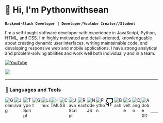 # 👋 Hi, I'm Pythonwithsean

**`Backend-Stack Developer | Developer/Youtube Creator//Student`**

I'm a self-taught software developer with experience in JavaScript, Python, HTML, and CSS. I'm highly motivated and detail-oriented, knowledgeable about creating dynamic user interfaces, writing maintainable code, and developing responsive web and mobile applications. I have strong analytical and problem-solving abilities and work well both individually and in a team.

[![YouTube](https://custom-icon-badges.demolab.com/badge/-Subscribe-red?style=for-the-badge&logo=video&logoColor=white)](https://www.youtube.com/channel/UCh5L0QwH27DuIfV73l4zEjA?sub_confirmation=1 "Subscribe to my YouTube channel")

![](https://komarev.com/ghpvc/?username=Pythonwithsean&style=for-the-badge)

---

### 🧰 Languages and Tools

<img align="left" alt="Golang" width="30px" src="https://cdn.jsdelivr.net/gh/devicons/devicon@latest/icons/go/go-original.svg" />          
<img align="left" alt="Java" width="30px" src="https://cdn.jsdelivr.net/gh/devicons/devicon/icons/java/java-original.svg"/>
<img align="left" alt="TypeScript" width="30px" src="https://cdn.jsdelivr.net/gh/devicons/devicon/icons/typescript/typescript-plain.svg" />
<img align="left" alt="Git" width="30px" src="https://cdn.jsdelivr.net/gh/devicons/devicon/icons/git/git-original.svg" />
<img align="left" alt="Linux" width="30px" src="https://cdn.jsdelivr.net/gh/devicons/devicon/icons/linux/linux-original.svg" />
<img align="left" alt="HTML" width="30px" src="https://cdn.jsdelivr.net/gh/devicons/devicon/icons/html5/html5-plain.svg" />
<img align="left" alt="CSS" width="30px" src="https://cdn.jsdelivr.net/gh/devicons/devicon/icons/css3/css3-plain.svg" />
<img align="left" alt="JavaScript" width="30px" src="https://cdn.jsdelivr.net/gh/devicons/devicon/icons/javascript/javascript-plain.svg" />
<img align="left" alt="React" width="30px" src="https://cdn.jsdelivr.net/gh/devicons/devicon/icons/react/react-original.svg" />
<img align="left" alt="NodeJS" width="30px" src="https://cdn.jsdelivr.net/gh/devicons/devicon/icons/nodejs/nodejs-original.svg" />
<img align="left" alt="Python" width="30px" src="https://cdn.jsdelivr.net/gh/devicons/devicon/icons/python/python-plain.svg" />
<img align="left" alt="GitHub" width="30px" src="https://raw.githubusercontent.com/Pythonwithsean/Pythonwithsean/887a2d7450eafee021dd42c9f31139c240455619/github.svg" />
<img align="left" alt="Bash" width="30px" src="https://cdn.jsdelivr.net/gh/devicons/devicon/icons/bash/bash-original.svg" />
<img align="left" alt="Svelte" width="30px" src="https://cdn.jsdelivr.net/gh/devicons/devicon/icons/svelte/svelte-original.svg" />
<img align="left" alt="Django" width="30px" src="https://cdn.jsdelivr.net/gh/devicons/devicon/icons/django/django-plain.svg" />
<img align="left" alt="Adobe XD" width="30px" src="https://cdn.jsdelivr.net/gh/devicons/devicon/icons/xd/xd-plain.svg" />


<br/>
<br/>

---


